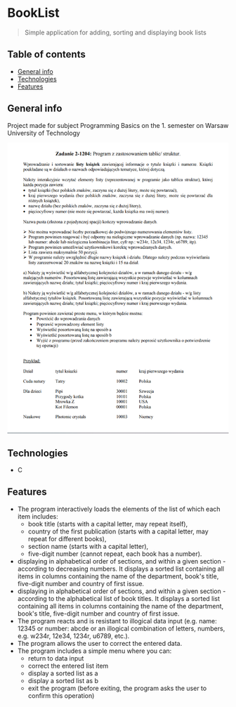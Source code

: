 # BookList
> Simple application for adding, sorting and displaying book lists

## Table of contents
* [General info](#general-info)
* [Technologies](#technologies)
* [Features](#features)

## General info
Project made for subject Programming Basics on the 1. semester on Warsaw University of Technology

![Task description](./img/task.png)

## Technologies
* C

## Features
* The program interactively loads the elements of the list of which
each item includes:
  - book title (starts with a capital letter, may repeat itself),
  - country of the first publication (starts with a capital letter, may repeat for different books),
  - section name (starts with a capital letter),
  - five-digit number (cannot repeat, each book has a number).
* displaying in alphabetical order of sections, and within a given section - according to decreasing numbers. It displays a sorted list containing all items in columns
containing the name of the department, book's title, five-digit number and country of first issue.
* displaying in alphabetical order of sections, and within a given section - according to the alphabetical list of book titles. It displays a sorted list containing all items in columns containing the name of the department, book's title, five-digit number and country of first issue.
* The program reacts and is resistant to illogical data input (e.g. name: 12345 or number: abcde or an illogical combination of letters, numbers, e.g. w234r, 12e34, 1234r, u6789, etc.).
* The program allows the user to correct the entered data.
* The program includes a simple menu where you can:
  - return to data input
  - correct the entered list item
  - display a sorted list as a
  - display a sorted list as b
  - exit the program (before exiting, the program asks the user to confirm this operation)